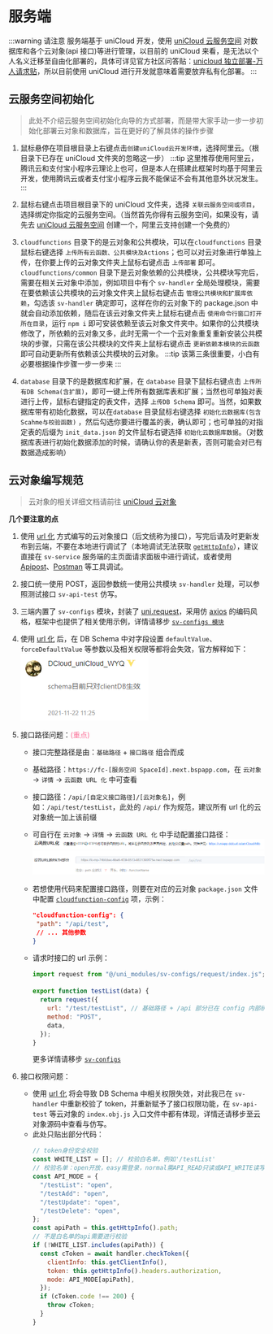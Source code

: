 # 服务端

:::warning 请注意
服务端基于 uniCloud 开发，使用 [uniCloud 云服务空间](https://unicloud.dcloud.net.cn) 对数据库和各个云对象(api 接口)等进行管理，以目前的 uniCloud 来看，是无法以个人名义迁移至自由化部署的，具体可详见官方社区问答贴：[unicloud 独立部署-万人请求贴](https://ask.dcloud.net.cn/question/156685)，所以目前使用 uniCloud 进行开发就意味着需要放弃私有化部署。
:::

## 云服务空间初始化

> 此处不介绍云服务空间初始化向导的方式部署，而是带大家手动一步一步初始化部署云对象和数据库，旨在更好的了解具体的操作步骤

1. 鼠标悬停在项目根目录上右键点击`创建uniCloud云开发环境`，选择阿里云。（根目录下已存在 uniCloud 文件夹的忽略这一步）
   :::tip
   这里推荐使用阿里云，腾讯云和支付宝小程序云理论上也可，但是本人在搭建此框架时均基于阿里云开发，使用腾讯云或者支付宝小程序云我不能保证不会有其他意外状况发生。
   :::

2. 鼠标右键点击项目根目录下的 uniCloud 文件夹，选择 `关联云服务空间或项目`，选择绑定你指定的云服务空间。（当然首先你得有云服务空间，如果没有，请先去 [uniCloud 云服务空间](https://unicloud.dcloud.net.cn) 创建一个，阿里云支持创建一个免费的）

3. `cloudfunctions` 目录下的是云对象和公共模块，可以在`cloudfunctions` 目录鼠标右键选择 `上传所有云函数、公共模块及Actions`；也可以对云对象进行单独上传，在你要上传的云对象文件夹上鼠标右键点击 `上传部署` 即可。 `cloudfunctions/common` 目录下是云对象依赖的公共模块，公共模块写完后，需要在相关云对象中添加，例如项目中有个 `sv-handler` 全局处理模块，需要在要依赖该公共模块的云对象文件夹上鼠标右键点击 `管理公共模块和扩展库依赖`，勾选该 `sv-handler` 确定即可，这样在你的云对象下的 package.json 中就会自动添加依赖，随后在该云对象文件夹上鼠标右键点击 `使用命令行窗口打开所在目录`，运行 `npm i` 即可安装依赖至该云对象文件夹中。如果你的公共模块修改了，所依赖的云对象又多，此时无需一个一个云对象重复重新安装公共模块的步骤，只需在该公共模块的文件夹上鼠标右键点击 `更新依赖本模块的云函数` 即可自动更新所有依赖该公共模块的云对象。
   :::tip
   该第三条很重要，小白有必要根据操作步骤一步一步来
   :::

4. `database` 目录下的是数据库和扩展，在 `database` 目录下鼠标右键点击 `上传所有DB Schema(含扩展)`，即可一键上传所有数据库表和扩展；当然也可单独对表进行上传，鼠标右键指定的表文件，选择 `上传DB Schema` 即可。当然，如果数据库带有初始化数据，可以在`database` 目录鼠标右键选择 `初始化云数据库(包含Scahme与校验函数)` ，然后勾选你要进行覆盖的表，确认即可；也可单独的对指定表的后缀为 `init_data.json` 的文件鼠标右键选择 `初始化云数据库数据`。（对数据库表进行初始化数据添加的时候，请确认你的表是新表，否则可能会对已有数据造成影响）

## 云对象编写规范

> 云对象的相关详细文档请前往 [uniCloud 云对象](https://doc.dcloud.net.cn/uniCloud/cloud-obj.html)

**几个要注意的点**

1. 使用 [url 化](https://doc.dcloud.net.cn/uniCloud/http.html#cloudobject) 方式编写的云对象接口（后文统称为接口），写完后请及时更新发布到云端，不要在本地进行调试了（本地调试无法获取 [`getHttpInfo`](https://doc.dcloud.net.cn/uniCloud/cloud-obj.html#get-http-info)），建议直接在 `sv-service` 服务端的主页面请求面板中进行调试，或者使用 [Apipost](https://www.apipost.cn)、[Postman](https://www.postman.com) 等工具调试。

2. 接口统一使用 POST，返回参数统一使用公共模块 `sv-handler` 处理，可以参照测试接口 `sv-api-test` 仿写。

3. 三端内置了 `sv-configs` 模块，封装了 [uni.request](https://uniapp.dcloud.net.cn/api/request/request.html#request)，采用仿 [axios](https://www.axios-http.cn) 的编码风格，框架中也提供了相关使用示例，详情请移步 [`sv-configs 模块`](/src/plugins/sv-configs/sv-configs.md)

4. 使用 [url 化](https://doc.dcloud.net.cn/uniCloud/http.html#cloudobject) 后，在 DB Schema 中对字段设置 `defaultValue`、`forceDefaultValue` 等参数以及相关权限等都将会失效，官方解释如下：![alt text](image.png)

5. 接口路径问题：<font color=#FB7299>(重点)</font>

   - 接口完整路径是由：`基础路径` + `接口路径` 组合而成
   - 基础路径：`https://fc-[服务空间 SpaceId].next.bspapp.com`，在 `云对象` -> `详情` -> `云函数 URL 化` 中可查看
   - 接口路径：`/api/[自定义接口路径]/[云对象名]`，例如：`/api/test/testList`，此处的 `/api/` 作为规范，建议所有 url 化的云对象统一加上该前缀
   - 可自行在 `云对象` -> `详情` -> `云函数 URL 化` 中手动配置接口路径：![alt text](image-1.png)
   - 若想使用代码来配置接口路径，则要在对应的云对象 `package.json` 文件中配置 [`cloudfunction-config`](https://doc.dcloud.net.cn/uniCloud/cf-functions.html#cloudfunction-config) 项，示例：
     ```json
     "cloudfunction-config": {
      "path": "/api/test",
      // ... 其他参数
     }
     ```
   - 请求时接口的 url 示例：

     ```javascript
     import request from "@/uni_modules/sv-configs/request/index.js";

     export function testList(data) {
       return request({
         url: "/test/testList", // 基础路径 + /api 部分已在 config 内部统一配置，此处可省略；此处 /test 前的斜杠 / 也可省略，内部已做过处理
         method: "POST",
         data,
       });
     }
     ```

     更多详情请移步 [`sv-configs`](/src/plugins/sv-configs/sv-configs.md)

6. 接口权限问题：
   - 使用 [url 化](https://doc.dcloud.net.cn/uniCloud/http.html#cloudobject) 将会导致 DB Schema 中相关权限失效，对此我已在 `sv-handler` 中重新校验了 token，并重新赋予了接口权限功能，在 `sv-api-test` 等云对象的 `index.obj.js` 入口文件中都有体现，详情还请移步至云对象源码中查看与仿写。
   - 此处只贴出部分代码：
     ```javascript
     // token身份安全校验
     const WHITE_LIST = []; // 校验白名单，例如'/testList'
     // 校验名单：open开放，easy需登录，normal需API_READ只读或API_WRITE读写权限，strict需API_WRITE读写权限
     const API_MODE = {
       "/testList": "open",
       "/testAdd": "open",
       "/testUpdate": "open",
       "/testDelete": "open",
     };
     const apiPath = this.getHttpInfo().path;
     // 不是白名单的api需要进行校验
     if (!WHITE_LIST.includes(apiPath)) {
       const cToken = await handler.checkToken({
         clientInfo: this.getClientInfo(),
         token: this.getHttpInfo().headers.authorization,
         mode: API_MODE[apiPath],
       });
       if (cToken.code !== 200) {
         throw cToken;
       }
     }
     ```
